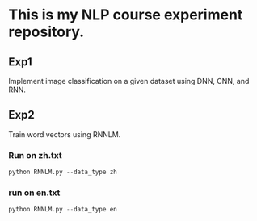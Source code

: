 # This is my NLP course experiment repository.

## Exp1
Implement image classification on a given dataset using DNN, CNN, and RNN.

## Exp2
Train word vectors using RNNLM.

### Run on zh.txt

```python
python RNNLM.py --data_type zh
```



### run on en.txt

```python
python RNNLM.py --data_type en
```
